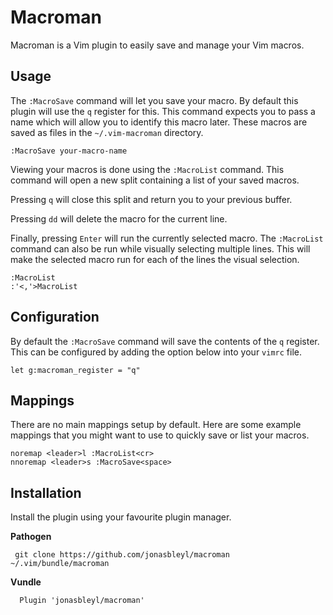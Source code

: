 # Macroman

Macroman is a Vim plugin to easily save and manage your Vim macros.

## Usage

The `:MacroSave` command will let you save your macro. By default this
plugin will use the `q` register for this. This command expects you to
pass a name which will allow you to identify this macro later. These
macros are saved as files in the `~/.vim-macroman` directory.

    :MacroSave your-macro-name

Viewing your macros is done using the `:MacroList` command. This command
will open a new split containing a list of your saved macros.

Pressing `q` will close this split and return you to your previous
buffer.

Pressing `dd` will delete the macro for the current line.

Finally, pressing `Enter` will run the currently selected macro. The
`:MacroList` command can also be run while visually selecting multiple
lines. This will make the selected macro run for each of the lines the
visual selection.

    :MacroList
    :'<,'>MacroList

## Configuration

By default the `:MacroSave` command will save the contents of the `q`
register. This can be configured by adding the option below into your
`vimrc` file.

    let g:macroman_register = "q"

## Mappings

There are no main mappings setup by default. Here are some example
mappings that you might want to use to quickly save or list your
macros.

    noremap <leader>l :MacroList<cr>
    nnoremap <leader>s :MacroSave<space>

## Installation

Install the plugin using your favourite plugin manager.

**Pathogen**

     git clone https://github.com/jonasbleyl/macroman ~/.vim/bundle/macroman

**Vundle**

      Plugin 'jonasbleyl/macroman'
